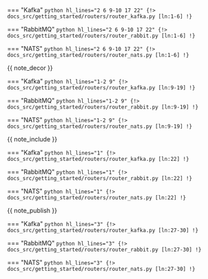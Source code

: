 === "Kafka"
    ```python hl_lines="2 6 9-10 17 22"
    {!> docs_src/getting_started/routers/router_kafka.py [ln:1-6] !}
    ```

=== "RabbitMQ"
    ```python hl_lines="2 6 9-10 17 22"
    {!> docs_src/getting_started/routers/router_rabbit.py [ln:1-6] !}
    ```

=== "NATS"
    ```python hl_lines="2 6 9-10 17 22"
    {!> docs_src/getting_started/routers/router_nats.py [ln:1-6] !}
    ```

{{ note_decor }}

=== "Kafka"
    ```python hl_lines="1-2 9"
    {!> docs_src/getting_started/routers/router_kafka.py [ln:9-19] !}
    ```

=== "RabbitMQ"
    ```python hl_lines="1-2 9"
    {!> docs_src/getting_started/routers/router_rabbit.py [ln:9-19] !}
    ```

=== "NATS"
    ```python hl_lines="1-2 9"
    {!> docs_src/getting_started/routers/router_nats.py [ln:9-19] !}
    ```

{{ note_include }}

=== "Kafka"
    ```python hl_lines="1"
    {!> docs_src/getting_started/routers/router_kafka.py [ln:22] !}
    ```

=== "RabbitMQ"
    ```python hl_lines="1"
    {!> docs_src/getting_started/routers/router_rabbit.py [ln:22] !}
    ```

=== "NATS"
    ```python hl_lines="1"
    {!> docs_src/getting_started/routers/router_nats.py [ln:22] !}
    ```

{{ note_publish }}

=== "Kafka"
    ```python hl_lines="3"
    {!> docs_src/getting_started/routers/router_kafka.py [ln:27-30] !}
    ```

=== "RabbitMQ"
    ```python hl_lines="3"
    {!> docs_src/getting_started/routers/router_rabbit.py [ln:27-30] !}
    ```

=== "NATS"
    ```python hl_lines="3"
    {!> docs_src/getting_started/routers/router_nats.py [ln:27-30] !}
    ```
